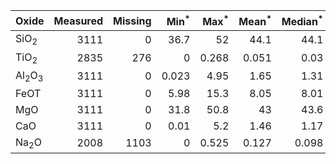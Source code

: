| Oxide       |   Measured |   Missing |   Min$^{*}$ |   Max$^{*}$ |   Mean$^{*}$ |   Median$^{*}$ |   Std$^{*}$ |   IQR$^{*}$ |
|:------------|-----------:|----------:|------------:|------------:|-------------:|---------------:|------------:|------------:|
| SiO$_2$     |       3111 |         0 |      36.7   |      52     |       44.1   |         44.1   |       1.16  |       1.24  |
| TiO$_2$     |       2835 |       276 |       0     |       0.268 |        0.051 |          0.03  |       0.05  |       0.068 |
| Al$_2$O$_3$ |       3111 |         0 |       0.023 |       4.95  |        1.65  |          1.31  |       1.14  |       1.82  |
| FeOT        |       3111 |         0 |       5.98  |      15.3   |        8.05  |          8.01  |       0.675 |       0.569 |
| MgO         |       3111 |         0 |      31.8   |      50.8   |       43     |         43.6   |       2.96  |       4.38  |
| CaO         |       3111 |         0 |       0.01  |       5.2   |        1.46  |          1.17  |       1.04  |       1.66  |
| Na$_2$O     |       2008 |      1103 |       0     |       0.525 |        0.127 |          0.098 |       0.11  |       0.171 |